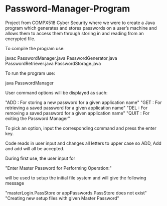 # Password-Manager-Program

Project from COMPX518 Cyber Security where we were to create a Java program which generates and stores passwords on a user’s machine and allows them to access them through storing in and reading from an encrypted file.

To compile the program use:

javac PasswordManager.java PasswordGenerator.java PasswordRetriever.java PasswordStorage.java

To run the program use:

java PasswordManager

User command options will be displayed as such:

"ADD : For storing a new password for a given application name"
"GET : For retrieving a saved password for a given application name"
"DEL : For removing a saved password for a given application name"
"QUIT : For exiting the Password Manager"

To pick an option, input the corresponding command and press the enter key.

Code reads in user input and changes all letters to upper case
so ADD, Add and add will all be accepted.


During first use, the user input for

"Enter Master Password for Performing <OperationName> Operation:"

will be used to setup the initial file system and will give the following message

"masterLogin.PassStore or appPasswords.PassStore does not exist"
"Creating new setup files with given Master Password"

